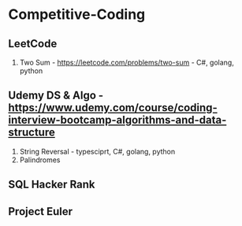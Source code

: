 # Competitive-Coding

## LeetCode
1. Two Sum - https://leetcode.com/problems/two-sum - C#, golang, python

## Udemy DS & Algo - https://www.udemy.com/course/coding-interview-bootcamp-algorithms-and-data-structure
1. String Reversal - typesciprt, C#, golang, python
2. Palindromes

## SQL Hacker Rank

## Project Euler
